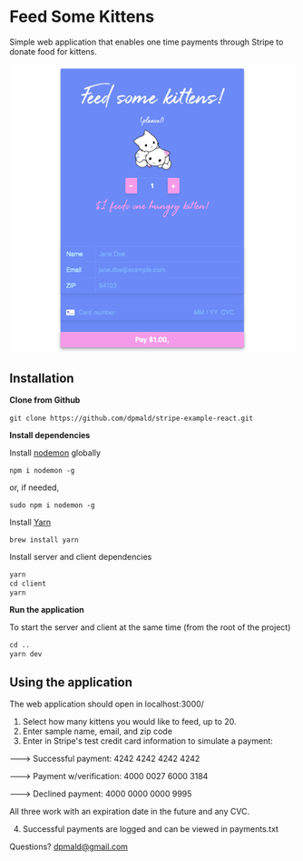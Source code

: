 # Feed Some Kittens

Simple web application that enables one time payments through Stripe to donate food for kittens.

![app screenshot](./client/public/screenshot.png)

## Installation

**Clone from Github**

`git clone https://github.com/dpmald/stripe-example-react.git`

**Install dependencies**

Install [nodemon](https://github.com/remy/nodemon) globally

```
npm i nodemon -g
```

or, if needed,

```
sudo npm i nodemon -g
```

Install [Yarn](https://classic.yarnpkg.com/en/docs/install/)

```
brew install yarn
```

Install server and client dependencies

```
yarn
cd client
yarn
```

**Run the application**

To start the server and client at the same time (from the root of the project)

```
cd ..
yarn dev
```


## Using the application

The web application should open in localhost:3000/
1. Select how many kittens you would like to feed, up to 20.
2. Enter sample name, email, and zip code
3. Enter in Stripe's test credit card information to simulate a payment:

---> Successful payment: 4242 4242 4242 4242

---> Payment w/verification: 4000 0027 6000 3184

---> Declined payment: 4000 0000 0000 9995

All three work with an expiration date in the future and any CVC.

4. Successful payments are logged and can be viewed in payments.txt

Questions? dpmald@gmail.com   
